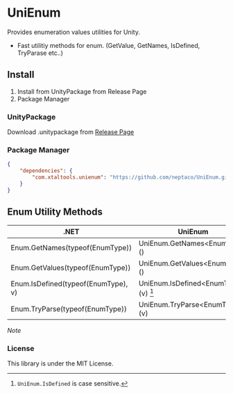 # UniEnum

Provides enumeration values utilities for Unity.

- Fast utilitiy methods for enum. (GetValue, GetNames, IsDefined, TryParase etc..)

## Install

1. Install from UnityPackage from Release Page
2. Package Manager

### UnityPackage

Download .unitypackage from [Release Page](https://github.com/neptaco/UniEnum/releases)

### Package Manager

```manifest.json
{
    "dependencies": {
        "com.xtaltools.unienum": "https://github.com/neptaco/UniEnum.git?path=src/UniEnum.Unity/Assets/UniEnum"
    }
}
```


## Enum Utility Methods

|.NET|UniEnum|
|----|-------|
|Enum.GetNames(typeof(EnumType))|UniEnum.GetNames\<EnumType>()|
|Enum.GetValues(typeof(EnumType))|UniEnum.GetValues\<EnumType>()|
|Enum.IsDefined(typeof(EnumType), v)|UniEnum.IsDefined\<EnumType>(v) [^1]|
|Enum.TryParse(typeof(EnumType))|UniEnum.TryParse\<EnumType>(v)|


*Note*

[^1]: `UniEnum.IsDefined` is case sensitive.



### License

This library is under the MIT License.